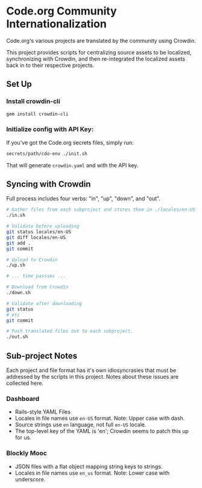 # Code.org Community Internationalization

Code.org's various projects are translated by the community using Crowdin.

This project provides scripts for centralizing source assets to be localized,
synchronizing with Crowdin, and then re-integrated the localized assets back
in to their respective projects.


## Set Up

### Install crowdin-cli

```bash
gem install crowdin-cli
```

### Initialize config with API Key:

If you've got the Code.org secrets files, simply run:

```bash
secrets/path/cdo-env ./init.sh
```

That will generate `crowdin.yaml` and with the API key.


## Syncing with Crowdin

Full process includes four verbs: "in", "up", "down", and "out".

```bash
# Gather files from each subproject and stores them in ./locales/en-US
./in.sh

# Validate before uploading
git status locales/en-US
git diff locales/en-US
git add .
git commit

# Upload to Crowdin
./up.sh

# ... time passses ...

# Download from Crowdin
./down.sh

# Validate after downloading
git status
# etc
git commit

# Push translated files out to each subproject.
./out.sh


```


## Sub-project Notes

Each project and file format has it's own idiosyncrasies that must be addressed
by the scripts in this project. Notes about these issues are collected here.

### Dashboard

- Rails-style YAML Files
- Locales in file names use `en-US` format. Note: Upper case with dash.
- Source strings use `en` language, not full `en-US` locale.
- The top-level key of the YAML is 'en'; Crowdin seems to patch this up for us.

### Blockly Mooc

- JSON files with a flat object mapping string keys to strings.
- Locales in file names use `en_us` format. Note: Lower case with underscore.
